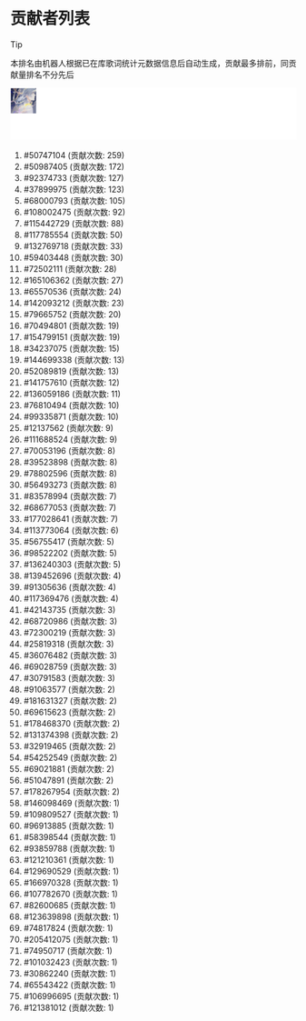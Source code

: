 # 贡献者列表

> [!TIP]
> 本排名由机器人根据已在库歌词统计元数据信息后自动生成，贡献最多排前，同贡献量排名不分先后

![贡献者头像画廊](./CONTRIBUTORS.svg)

1. #50747104 (贡献次数: 259)
2. #50987405 (贡献次数: 172)
3. #92374733 (贡献次数: 127)
4. #37899975 (贡献次数: 123)
5. #68000793 (贡献次数: 105)
6. #108002475 (贡献次数: 92)
7. #115442729 (贡献次数: 88)
8. #117785554 (贡献次数: 50)
9. #132769718 (贡献次数: 33)
10. #59403448 (贡献次数: 30)
11. #72502111 (贡献次数: 28)
12. #165106362 (贡献次数: 27)
13. #65570536 (贡献次数: 24)
14. #142093212 (贡献次数: 23)
15. #79665752 (贡献次数: 20)
16. #70494801 (贡献次数: 19)
17. #154799151 (贡献次数: 19)
18. #34237075 (贡献次数: 15)
19. #144699338 (贡献次数: 13)
20. #52089819 (贡献次数: 13)
21. #141757610 (贡献次数: 12)
22. #136059186 (贡献次数: 11)
23. #76810494 (贡献次数: 10)
24. #99335871 (贡献次数: 10)
25. #12137562 (贡献次数: 9)
26. #111688524 (贡献次数: 9)
27. #70053196 (贡献次数: 8)
28. #39523898 (贡献次数: 8)
29. #78802596 (贡献次数: 8)
30. #56493273 (贡献次数: 8)
31. #83578994 (贡献次数: 7)
32. #68677053 (贡献次数: 7)
33. #177028641 (贡献次数: 7)
34. #113773064 (贡献次数: 6)
35. #56755417 (贡献次数: 5)
36. #98522202 (贡献次数: 5)
37. #136240303 (贡献次数: 5)
38. #139452696 (贡献次数: 4)
39. #91305636 (贡献次数: 4)
40. #117369476 (贡献次数: 4)
41. #42143735 (贡献次数: 3)
42. #68720986 (贡献次数: 3)
43. #72300219 (贡献次数: 3)
44. #25819318 (贡献次数: 3)
45. #36076482 (贡献次数: 3)
46. #69028759 (贡献次数: 3)
47. #30791583 (贡献次数: 3)
48. #91063577 (贡献次数: 2)
49. #181631327 (贡献次数: 2)
50. #69615623 (贡献次数: 2)
51. #178468370 (贡献次数: 2)
52. #131374398 (贡献次数: 2)
53. #32919465 (贡献次数: 2)
54. #54252549 (贡献次数: 2)
55. #69021881 (贡献次数: 2)
56. #51047891 (贡献次数: 2)
57. #178267954 (贡献次数: 2)
58. #146098469 (贡献次数: 1)
59. #109809527 (贡献次数: 1)
60. #96913885 (贡献次数: 1)
61. #58398544 (贡献次数: 1)
62. #93859788 (贡献次数: 1)
63. #121210361 (贡献次数: 1)
64. #129690529 (贡献次数: 1)
65. #166970328 (贡献次数: 1)
66. #107782670 (贡献次数: 1)
67. #82600685 (贡献次数: 1)
68. #123639898 (贡献次数: 1)
69. #74817824 (贡献次数: 1)
70. #205412075 (贡献次数: 1)
71. #74950717 (贡献次数: 1)
72. #101032423 (贡献次数: 1)
73. #30862240 (贡献次数: 1)
74. #65543422 (贡献次数: 1)
75. #106996695 (贡献次数: 1)
76. #121381012 (贡献次数: 1)
